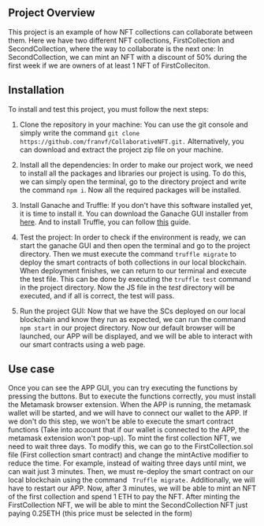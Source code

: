 ## Project Overview

This project is an example of how NFT collections can collaborate between them. Here we have two different NFT collections,
FirstCollection and SecondCollection, where the way to collaborate is the next one: In SecondCollection, we can mint an NFT 
with a discount of 50% during the first week if we are owners of at least 1 NFT of FirstColleciton. 

## Installation

To install and test this project, you must follow the next steps:

1. Clone the repository in your machine: You can use the git console and simply write the command `git clone https://github.com/franvf/CollaborativeNFT.git.` Alternatively, you can download and extract the project zip file on your machine.

2. Install all the dependencies: In order to make our project work, we need to install all the packages and libraries our project is 
using. To do this, we can simply open the terminal, go to the directory project and write the command `npm i`. Now all the required packages 
will be installed. 

3. Install Ganache and Truffle: If you don't have this software installed yet, it is time to install it. You can download the Ganache GUI installer from [here](https://trufflesuite.com/ganache/). And to install Truffle, you can follow [this](https://trufflesuite.com/docs/truffle/how-to/install/) guide.

4. Test the project: In order to check if the environment is ready, we can start the ganache GUI and then open the terminal and go to the project directory. Then we must execute the command `truffle migrate` to deploy the smart contracts of both collections in our local blockchain. When deployment finishes, we can return to our terminal and execute the test file. This can be done by executing the `truffle test` command in the project directory. Now the JS file in the *test* directory will be executed, and if all is correct, the test will pass.

5. Run the project GUI: Now that we have the SCs deployed on our local blockchain and know they run as expected, we can run the command `npm start` in our project directory. Now our default browser will be launched, our APP will be displayed, and we will be able to interact with our smart contracts using a web page.

## Use case
Once you can see the APP GUI, you can try executing the functions by pressing the buttons. But to execute the functions correctly, you must install the Metamask browser extension. When the APP is running, the metamask wallet will be started, and we will have to connect our wallet to the APP. If we don't do this step, we won't be able to execute the smart contract functions (Take into account that if our wallet is connected to the APP, the metamask extension won't pop-up). 
To mint the first collection NFT, we need to wait three days. To modify this, we can go to the FirstCollection.sol file (First collection smart contract) and change the mintActive modifier to reduce the time. For example, instead of waiting three days until mint, we can wait just 3 minutes. Then, we must re-deploy the smart contract on our local blockchain using the command ` Truffle migrate.` Additionally, we will have to restart our APP. Now, after 3 minutes, we will be able to mint an NFT of the first collection and spend 1 ETH to pay the NFT. After minting the FirstCollection NFT, we will be able to mint the SecondCollection NFT just paying 0.25ETH (this price must be selected in the form) 
